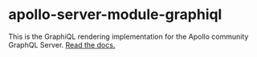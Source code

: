 # apollo-server-module-graphiql

This is the GraphiQL rendering implementation for the Apollo community GraphQL Server. [Read the docs.](https://www.apollographql.com/docs/apollo-server/)
